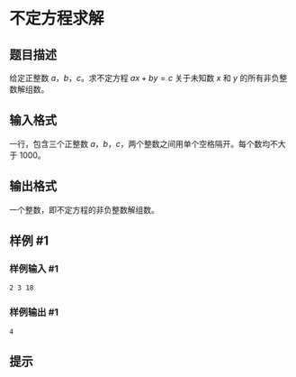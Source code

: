 # 不定方程求解

## 题目描述

给定正整数 $a$，$b$，$c$。求不定方程 $ax+by=c$ 关于未知数 $x$ 和 $y$ 的所有非负整数解组数。

## 输入格式

一行，包含三个正整数 $a$，$b$，$c$，两个整数之间用单个空格隔开。每个数均不大于 $1000$。

## 输出格式

一个整数，即不定方程的非负整数解组数。

## 样例 #1

### 样例输入 #1
```
2 3 18
```

### 样例输出 #1

```
4
```

## 提示


